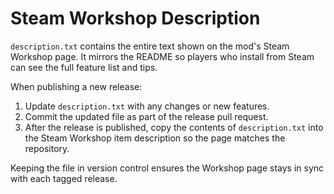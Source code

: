 # Steam Workshop Description

`description.txt` contains the entire text shown on the mod's Steam Workshop page. It mirrors the README so players who install from Steam can see the full feature list and tips.

When publishing a new release:

1. Update `description.txt` with any changes or new features.
2. Commit the updated file as part of the release pull request.
3. After the release is published, copy the contents of `description.txt` into the Steam Workshop item description so the page matches the repository.

Keeping the file in version control ensures the Workshop page stays in sync with each tagged release.
